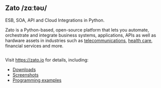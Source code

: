 <p align="center">
  <a href="https://zato.io?gh1"><img alt="" src="https://zato.io/static/img/platform2.webp" /></a>
</p>

Zato /zɑːtəʊ/
-------------

ESB, SOA, API and Cloud Integrations in Python.

Zato is a Python-based, open-source platform that lets you automate, orchestrate and integrate business systems, applications, APIs
as well as hardware assets in industries such as
[telecommunications](https://zato.io/en/industry/telecom/index.html),
[health care](https://zato.io/en/industry/healthcare/index.html),
financial services
and more.

<p align="center">
  <a href="https://zato.io?gh2"><img alt="" src="https://zato.io/static/img/platform.webp" /></a>
</p>

Visit https://zato.io for details, including:

* [Downloads](https://zato.io/en/docs/3.2/admin/guide/install/index.html?gh)
* [Screenshots](https://zato.io/en/docs/3.2/intro/screenshots.html?gh)
* [Programming examples](https://zato.io/en/docs/3.2/dev/index.html?gh)
